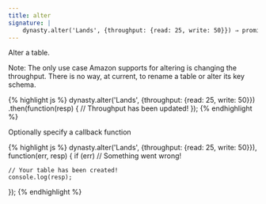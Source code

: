 ```yaml
---
title: alter
signature: |
    dynasty.alter('Lands', {throughput: {read: 25, write: 50}}) ⇒ promise
---
```


Alter a table.

Note: The only use case Amazon supports for altering is changing the throughput.
There is no way, at current, to rename a table or alter its key schema.

{% highlight js %}
dynasty.alter('Lands', {throughput: {read: 25, write: 50}})
    .then(function(resp) {
        // Throughput has been updated!
    });
{% endhighlight %}

Optionally specify a callback function

{% highlight js %}
dynasty.alter('Lands', {throughput: {read: 25, write: 50}}), function(err, resp) {
    if (err) // Something went wrong!
    
    // Your table has been created!
    console.log(resp);
});
{% endhighlight %}
